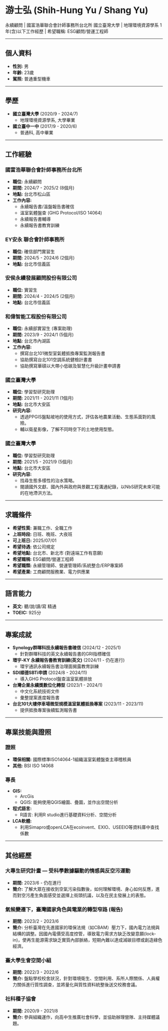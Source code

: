 # 游士弘 (Shih-Hung Yu / Shang Yu)

永續顧問 | 國富浩華聯合會計師事務所台北所
國立臺灣大學 | 地理環境資源學系
1年(含)以下工作經歷 | 希望職稱: ESG顧問/營運工程師

---

## 個人資料

- **性別:** 男
- **年齡:** 23歲
- **駕照:** 普通重型機車

---

## 學歷

- **國立臺灣大學** (2020/9 - 2024/7)
  - 地理環境資源學系, 大學畢業
- **國立臺中一中** (2017/9 - 2020/6)
  - 普通科, 高中畢業

---

## 工作經驗

### 國富浩華聯合會計師事務所台北所
- **職位:** 永續顧問
- **期間:** 2024/7 - 2025/2 (8個月)
- **地點:** 台北市松山區
- **工作內容:**
    - 永續報告書/溫盤報告書確信
    - 溫室氣體盤查 (GHG Protocol/ISO 14064)
    - 永續報告書輔導
    - 永續報告書教育訓練

### EY安永 聯合會計師事務所
- **職位:** 確信部門實習生
- **期間:** 2024/5 - 2024/6 (2個月)
- **地點:** 台北市信義區

### 安侯永續發展顧問股份有限公司
- **職位:** 實習生
- **期間:** 2024/4 - 2024/5 (2個月)
- **地點:** 台北市信義區

### 和偉智能工程股份有限公司
- **職位:** 永續部實習生 (專案助理)
- **期間:** 2023/9 - 2024/1 (5個月)
- **地點:** 台北市內湖區
- **工作內容:**
    - 撰寫台北101微型室氣體抵換專案監測報告書
    - 協助撰寫台北101空調系統健檢計畫書
    - 協助撰寫華碩以大帶小低碳及智慧化升級計畫申請書

### 國立臺灣大學
- **職位:** 學習型研究助理
- **期間:** 2021/11 - 2021/11 (1個月)
- **地點:** 台北市大安區
- **研究內容:**
    - 透過PPGIS盤點坡地的使用方式，評估各地農業活動、生態系面對的風險。
    - 輔以衛星影像，了解不同時空下的土地使用型態。

### 國立臺灣大學
- **職位:** 學習型研究助理
- **期間:** 2021/5 - 2021/9 (5個月)
- **地點:** 台北市大安區
- **研究內容:**
    - 找尋生態多樣性的治水策略。
    - 閱讀國外文獻、國內外與政府與景觀工程溝通紀錄，以NbS研究未來可能的在地滯洪方法。

---

## 求職條件

- **希望性質:** 兼職工作、全職工作
- **上班時段:** 日班、晚班、大夜班
- **可上班日:** 2025/07/01
- **希望待遇:** 依公司規定
- **希望地點:** 台北市、新北市 (對遠端工作有意願)
- **希望職稱:** ESG顧問/營運工程師
- **希望職類:** 永續管理師、營運管理師/系統整合/ERP專案師
- **希望產業:** 工商顧問服務業、電力供應業

---

## 語言能力

- **英文:** 聽/說/讀/寫 精通
- **TOEIC:** 925分

---

## 專案成就

- **Synology群暉科技永續報告書確信** (2024/12 - 2025/1)
  - 針對群暉科技的英文永續報告書的GRI指標確信
- **環宇-KY 永續報告書教育訓練(英文)** (2024/11 - 仍在進行)
  - 環宇通訊永續報告書治理面揭露教育訓練
- **SDI順德SBTi申請** (2024/8 - 2024/11)
  - 導入GHG Protocol盤查溫室氣體排放
- **台灣企業永續獎數位化轉型** (2023/1 - 2024/1)
  - 中文化系統技術文件
  - 彙整提案進度報告書
- **台北101大樓停車場微型規模溫室氣體抵換專案** (2023/11 - 2023/11)
  - 提供抵換專案後續監測報告書

---

## 專業技能與證照

### 證照
- **環保相關:** 國際標準ISO14064-1組織溫室氣體盤查主導稽核員
- **其他:** BSI ISO 14068

### 專長
- **GIS:**
  - ArcGis
  - QGIS: 能夠使用QGIS繪圖、疊圖，並作出空間分析
- **程式語言:**
  - R語言: 利用R studio進行基礎資料分析、空間分析
- **LCA軟體:**
  - 利用Simapro或openLCA在ecoinvent、EXIO、USEEIO等資料庫中查找係數

---

## 其他經歷

### 大專生研究計畫 — 受科學數據驅動的情感與反空污運動
- **期間:** 2023/6 - 仍在進行
- **簡介:** 了解大眾在接收到空氣污染指數後，如何理解環境、身心如何反應，進而對空污產生負面感受並選擇上街頭抗議，以及在民主發展上的表態。

### 氣候變遷下，臺灣國家角色與電業的轉型窄路 (報告)
- **期間:** 2023/2 - 2023/6
- **簡介:** 分析臺灣在先進國家的環保法規（如CBAM）壓力下，國內電力法規與結構的調整。因國內電價受高度控管，導致電力需求方缺乏改變意願(lock-in)，使再生能源需求缺乏實質內部脈絡，短期內難以達成減碳目標或創造綠色經濟。

### 臺大學生會空間小組
- **期間:** 2022/3 - 2022/6
- **簡介:** 盤點學校校舍狀況，針對環境衛生、空間利用、系所人際關係、人員權力關係進行質性調查，並將量化與質性資料統整後送交校務會議。

### 社科種子協會
- **期間:** 2020/9 - 2021/8
- **簡介:** 參與組織運作，向高中生推廣社會科學，並協助辦理營隊、主持媒體議題。
